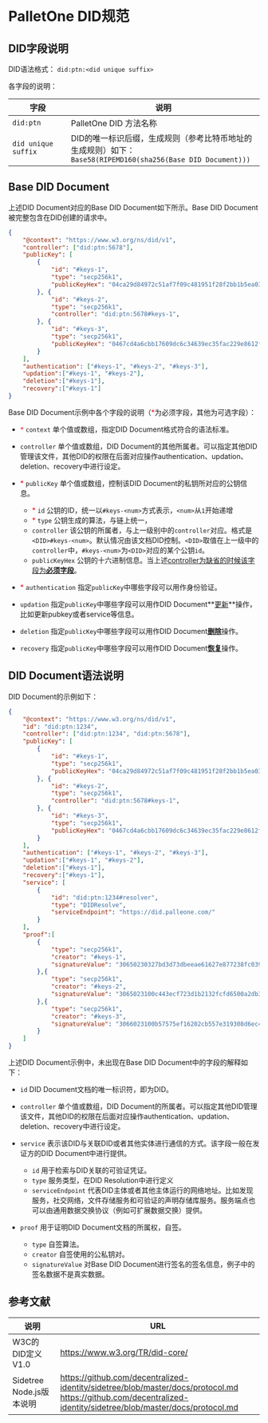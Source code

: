 # PalletOne DID规范

## DID字段说明

DID语法格式： `did:ptn:<did unique suffix>`

各字段的说明：

| 字段                | 说明                                                         |
| ------------------- | ------------------------------------------------------------ |
| `did:ptn`           | PalletOne DID 方法名称                                       |
| `did unique suffix` | DID的唯一标识后缀，生成规则（参考比特币地址的生成规则）如下：<br />`Base58(RIPEMD160(sha256(Base DID Document)))` |



## Base DID Document

上述DID Document对应的Base DID Document如下所示。Base DID Document被完整包含在DID创建的请求中。

```json
{
    "@context": "https://www.w3.org/ns/did/v1",
	"controller": ["did:ptn:5678"],
    "publicKey": [
        {
            "id": "#keys-1",
            "type": "secp256k1",
            "publicKeyHex": "04ca29d84972c51af7f09c481951f28f2bb1b5ea03f4997b68977c7be013d7f35c079bec522d0bef84a116498dee4f100d8ceb29cd196bd416b444e17569bf19356b5c62d4d555e73e3341f8cc36edcfe2ebf240fa6a292af39dff68a769ee42c9",
  		}, {
            "id": "#keys-2",
            "type": "secp256k1",
            "controller": "did:ptn:5678#keys-1",
  		}, {
        	"id": "#keys-3",
          	"type": "secp256k1",
          	"publicKeyHex": "0467cd4a6cbb17609dc6c34639ec35fac229e8612f8b8046ba2f64e2642fe88f801894b5636de3dbcd94dfc1bac95143b1104714306ad329a1e069fe12f055497a5ebb10dc9d9a9dfb1092055e4b29da06110cad1da121086944ba73cc6484dc1e"
        }
    ],
    "authentication": ["#keys-1", "#keys-2", "#keys-3"],
    "updation":["#keys-1", "#keys-2"],
    "deletion":["#keys-1"],
    "recovery":["#keys-1"]
}
```

Base DID Document示例中各个字段的说明（<font color=#ff0000>*</font>为必须字段，其他为可选字段）：

- <font color=#ff0000 face="黑体">*</font> `context`   单个值或数组，指定DID Document格式符合的语法标准。

- `controller`  单个值或数组，DID Document的其他所属者。可以指定其他DID管理该文件，其他DID的权限在后面对应操作authentication、updation、deletion、recovery中进行设定。

- <font color=#ff0000>*</font> `publicKey`  单个值或数组，控制该DID Document的私钥所对应的公钥信息。
  - <font color=#ff0000>*</font> `id`  公钥的ID，统一以`#keys-<num>`方式表示，`<num>`从`1`开始递增
  - <font color=#ff0000>*</font> `type`  公钥生成的算法，与链上统一，
  - `controller`  该公钥的所属者，与上一级别中的`controller`对应。格式是`<DID>#keys-<num>`。默认情况由该文档DID控制。`<DID>`取值在上一级中的`controller`中，`#keys-<num>`为`<DID>`对应的某个公钥`id`。
  - `publicKeyHex`  公钥的十六进制信息。当上述<u>controller为缺省的时候该字段为**必须字段**</u>。
- <font color=#ff0000>*</font> `authentication`  指定`publicKey`中哪些字段可以用作身份验证。
- `updation`  指定`publicKey`中哪些字段可以用作DID Document**<u>更新</u>**操作，比如更新pubkey或者service等信息。
- `deletion`  指定`publicKey`中哪些字段可以用作DID Document<u>**删除**</u>操作。
- `recovery`  指定`publicKey`中哪些字段可以用作DID Document<u>**恢复**</u>操作。



## DID Document语法说明

DID Document的示例如下：

```json
{
    "@context": "https://www.w3.org/ns/did/v1",
    "id": "did:ptn:1234",
	"controller": ["did:ptn:1234", "did:ptn:5678"],
    "publicKey": [
        {
            "id": "#keys-1",
            "type": "secp256k1",
            "publicKeyHex": "04ca29d84972c51af7f09c481951f28f2bb1b5ea03f4997b68977c7be013d7f35c079bec522d0bef84a116498dee4f100d8ceb29cd196bd416b444e17569bf19356b5c62d4d555e73e3341f8cc36edcfe2ebf240fa6a292af39dff68a769ee42c9",
  		}, {
            "id": "#keys-2",
            "type": "secp256k1",
            "controller": "did:ptn:5678#keys-1",
  		}, {
        	"id": "#keys-3",
          	"type": "secp256k1",
          	"publicKeyHex": "0467cd4a6cbb17609dc6c34639ec35fac229e8612f8b8046ba2f64e2642fe88f801894b5636de3dbcd94dfc1bac95143b1104714306ad329a1e069fe12f055497a5ebb10dc9d9a9dfb1092055e4b29da06110cad1da121086944ba73cc6484dc1e"
        }
    ],
    "authentication": ["#keys-1", "#keys-2", "#keys-3"],
    "updation":["#keys-1", "#keys-2"],
    "deletion":["#keys-1"],
    "recovery":["#keys-1"],
    "service": [
        {
    		"id": "did:ptn:1234#resolver",
			"type": "DIDResolve",
    		"serviceEndpoint": "https://did.palleone.com/"
  		}
    ],
    "proof":[
        {
           	"type": "secp256k1",
    		"creator": "#keys-1",
    		"signatureValue": "30650230327bd3d73dbeeae61627e877238fc039934dcf559c03935a739a61ac59a6966f7215b21d0d4d2d34dd2c16a92a8e5810023100b14417f7ef0e3c9404c9fc0b1bf077f225c368d6e119bba754985f5c601204024d2a84001f5c9675d86a8f456a378cdc" 
        },{
           	"type": "secp256k1",
    		"creator": "#keys-2",
    		"signatureValue": "3065023100c443ecf723d1b2132fcfd6500a2db31e5fe1b89cd70a1c0593689f803d11331a5b480f5b3ae98c74ed31e4b6d9f80952023026963f070d2fcbc0ff2786824790d0c946ad1dc7ae25ec074b49b4c9025a0858006d8fd6c3b0e5ee3c3627b007bd52b5" 
        },{
           	"type": "secp256k1",
    		"creator": "#keys-3",
    		"signatureValue": "3066023100b57575ef16202cb557e319308d6ec4856857c9867351238811cc0c2e0e4a017acce408c32ee81364ee15ad04c4385c0b023100fab36a23731d41e8c16daf52af2e729c28a5ee185e5f7ffc0fb8f3930e79e77f350f4ad8a71f15823e31fedbc49a7eca" 
        }
    ]
}
```

上述DID Document示例中，未出现在Base DID Document中的字段的解释如下：

- `id`  DID Document文档的唯一标识符，即为DID。

- `controller`  单个值或数组，DID Document的所属者。可以指定其他DID管理该文件，其他DID的权限在后面对应操作authentication、updation、deletion、recovery中进行设定。

- `service`   表示该DID与关联DID或者其他实体进行通信的方式。该字段一般在发证方的DID Document中进行提供。

  - `id`  用于检索与DID关联的可验证凭证。
  - `type`   服务类型，在DID Resolution中进行定义
  - `serviceEndpoint`  代表DID主体或者其他主体运行的网络地址。比如发现服务，社交网络，文件存储服务和可验证的声明存储库服务。服务端点也可以由通用数据交换协议（例如可扩展数据交换）提供。

- `proof`  用于证明DID Document文档的所属权，自签。

  - `type`  自签算法。
  - `creator`  自签使用的公私钥对。
  - `signatureValue`  对Base DID Document进行签名的签名信息，例子中的签名数据不是真实数据。

  

## 参考文献

| 说明                     | URL                                                          |
| ------------------------ | ------------------------------------------------------------ |
| W3C的DID定义V1.0         | https://www.w3.org/TR/did-core/                              |
| Sidetree Node.js版本说明 | https://github.com/decentralized-identity/sidetree/blob/master/docs/protocol.md<br />https://github.com/decentralized-identity/sidetree/blob/master/docs/protocol.md |

